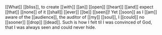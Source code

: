 [[What]] [[bliss]], to create [[with]] [[an]] [[open]] [[heart]] [[and]] expect [[that]] [[none]] of it [[shall]] [[ever]] [[be]] [[seen]]! Yet [[soon]] as I [[am]] aware of the [[audience]], the auditor of [[my]] [[soul]], I [[could]] no [[sooner]] [[drop]] [[dead]]. Such is how I felt til I was convinced of God, that I was always seen and could never hide.